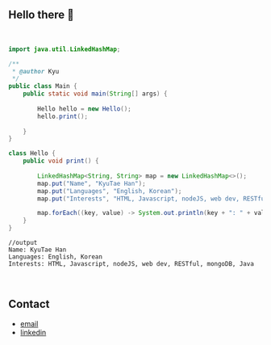 ## Hello there 👋

<br />


```java
import java.util.LinkedHashMap;

/**
 * @author Kyu
 */
public class Main {
	public static void main(String[] args) {
		
		Hello hello = new Hello();
		hello.print();	
		
	}
}

class Hello {
	public void print() {
		
		LinkedHashMap<String, String> map = new LinkedHashMap<>();
		map.put("Name", "KyuTae Han");
		map.put("Languages", "English, Korean");
		map.put("Interests", "HTML, Javascript, nodeJS, web dev, RESTful, mongoDB, Java");

		map.forEach((key, value) -> System.out.println(key + ": " + value));	// insertion-order
	}
}
```

```
//output
Name: KyuTae Han
Languages: English, Korean
Interests: HTML, Javascript, nodeJS, web dev, RESTful, mongoDB, Java
```

<br />

## Contact
- [email] 
- [linkedin]


<!-- links -->
[email]: mailto:kyykyu000@gmail.com
[linkedin]: https://www.linkedin.com/in/kyutae-han-b86523104/ 

<!--
**kyuing/kyuing** is a ✨ _special_ ✨ repository because its `README.md` (this file) appears on your GitHub profile.

Here are some ideas to get you started:

- 🔭 I’m currently working on ...
- 🌱 I’m currently learning ...
- 👯 I’m looking to collaborate on ...
- 🤔 I’m looking for help with ...
- 💬 Ask me about ...
- 📫 How to reach me: ...
- 😄 Pronouns: ...
- ⚡ Fun fact: ...
-->
